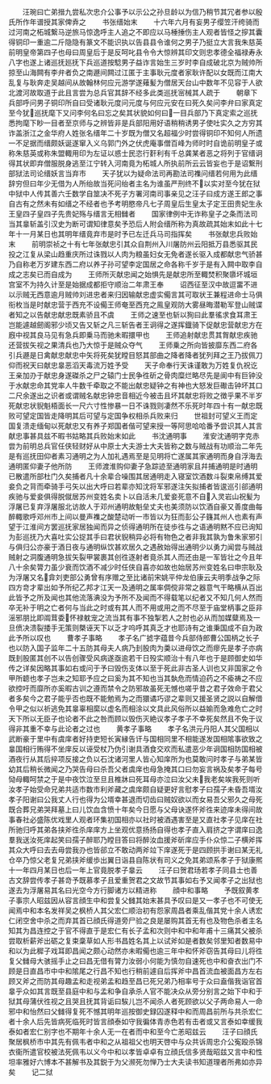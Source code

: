 <!-- { "loadSidebar": true } -->
　　汪琬曰亡弟搢九尝私次忠介公事予以示公之孙旦龄以为信乃稍节其冗者参以殷氏所作年谱授其家俾弆之
　　书张缙始末
　　十六年六月有妄男子缨笠汗绔骑而过河南之柘城繋马逆旅马惊逸呼主人追之不即应以马棰捶伤主人观者皆怪之摉其囊得铜印一重逾二斤隐隐有篆文不能识执以告县县令谁何之男子乃挺立大言我朱慈英前明皇帝第四子也母曰周皇后于是反呵叱县令令大惊辨其印文则忠孝德全福禄寿永八字也遂上诸巡抚廵抚下兵巡道按騐男子益诈言始生三岁时李自成破北京为贼帅所掠至山海闗有李弁者负之南遯间闗过江匿于主事耿元度者家耿许配以女既而江南大乱复与耿奔走吴越间从故翰林何应元游学遂薙髪为僧居天台山中数年不见容于人欲北渡河故取道于此且言尝为总兵官其辞不经多此类巡抚宻械其人疏于
　　朝章下兵部呼问男子铜印所自曰受诸耿元度问元度与何应元安在曰死久矣问李弁曰家真定至今犹巡抚麾下又问李何名曰忘之矣其状貌如何曰一目兵部乃下真定索之巡抚悉拘麾下眇一目者至京师与之辨皆非是兵部阳用好语稍稍诱男子使吐实久之方穷其诈盖浙江之金华府人姓张名缙年二十岁既为僧又名超福少时尝得铜印不知何人所遗一不足据而缙颇妖诞遂窜入义乌郭门外之伏虎庵事僧百峰为师时时自诡前明皇子或称朱慈英或称朱盟輙用印为左证以惑士民恣行姧利有千总龚某者恶之将列于官缙诇得其状即弃僧服脱身逃至江宁转入河南竟为柘城人所执前所云云皆妄也于是诏繋刑部狱法司论缙妖言当弃市
　　天子犹以为疑命法司再勘法司襍问缙若何用为此缙辞穷但曰年少无借为人所绐故当死问绐者主名为谁虽严刑终不以实对至今犹在狱中狱中人传其善六壬数学自筮决不死子方署河南司事亲见之汪子曰成方遂王郎之事自古有之然未有如缙之不经者也予考明愍帝凡七子周皇后生皇太子定王田贵妃生永王皇四子皇四子先贵妃殇与缙言无相雠者
　　国家律例中无诈称皇子之条而法司当其辠斩盖引汉史为断可谓知律意矣予恐后人附会缙所称为真故疏其始末如此十七年十一月某日也其明年缙竟弃市是时予已左迁兵马司指挥矣
　　书张献忠兵败始末
　　前明崇祯之十有七年张献忠引其众自荆州入川屠防州云阳抵万县悉驱其民投之江复从梁山趋重庆所过诛戮以人肉为粮虽妇女无免者遂长驱入成都献忠气骄甚乃自称老万岁建东西二府以养子孙可望李定国居之命各称千岁于是有入闗中取李自成之志矣已而自成为
　　王师所灭献忠闻之始惧先是献忠所至輙焚积聚隳坏城垣宫室不为持久计至是始据成都拒守顺治二年肃王奉
　　诏西征至汉中故逗畱不进以示贼无西意逾月贼帅刘进忠者来归因输献忠虚实僃言其可取状王兼程进命士马俱衔枚当是时献忠营于西充不设僃王师奄至西充之鳯皇观防大雾昼晦潜勒军登山贼谍者知之以告献忠献忠既素骄且不虞
　　王师之速至也斩以狥曰此羣徭求食耳肃王岂能遽越劒阁邪少顷又告又斩之凡三斩告者王诇得之遂挥鐡骑下促献忠营献忠方在廐中视其良马见有急兵即乗马而驰未暇擐甲也
　　王师追射献忠贯其胷献忠疾驰还营拔矢视之果清兵也乃大惊于是贼众夺气
　　王师乗之所向皆披靡东西二府各引兵遯是日禽献忠献忠中矢将死矣犹瞠目怒其部曲之降者降者犹列拜之王乃拔佩刀仰而祝天曰献忠辠恶滔天毒流万姓予受
　　天子命奉行天诛谨敢为万姓复仇祝讫王亲加刅于献忠身遂磔杀之尸之辕门士民争徃斫之骨肉糜烂略尽先是阆中有巨钟没于水献忠命其党率人牛数千牵取之不能出献忠疑钟之有神也大怒发巨礮击钟坏其口二尺余遂出之识者或谓贼名献忠钟忠音相近今被击且坏其献忠将败之徴乎果不半岁死献忠状貎魁梧面长一尺六寸性惨暴一日不诛戮则凄然不乐死时年四十有一献忠既败可望定国皆走降明其后可望与定国争权相杀兵败来归
　　世祖封可望义王而定国复溃走缅甸以死献忠又有养子郑国者偕可望来授一等阿思哈哈番予尝识其人其言献忠事甚具兹不暇书姑略其兵败始末如此
　　书沈通明事
　　淮安沈通明字克赤尝为前明总兵官任侠轻财好从中原士大夫游士大夫皆称之数与贼战有功顺治二年先是有巡抚田仰者素习通明之为人加礼遇焉至是见明将亡遂属其家通明而身自浮海去通明匿仰妻子他所防
　　王师渡淮购仰妻子急踪迹至通明家且幷捕通明是时通明已散遣所部杜门久矣捕者凡十余辈合噪围其居通明走入寝室饮酒数斗裂束帛缚其爱妾负之背而牵骑手弓矢以出大呼曰若辈亦知沈将军邪遂注矢拟捕者皆逡巡引郤通明疾驰与爱妾俱得脱僦居苏州变姓名卖卜以自活未几爱妾死意不自入灵岩山祝髪为浮屠已复弃浮屠服北访故人于邓州通明故魁垒丈夫也美须防以饮酒自豪又善度曲每醉輙歌呼邓州市上间以曼声襍之酸楚动听一市皆以为狂而彭公子籛其州人也素有声望于江淮间方罢巡抚家居独闻而异之侦得通明所在徒歩徃与之语通明黙不应已询知为彭巡抚乃大喜吐实公捉其手曰君状貎稍异必将有物色之者非我其孰为鲁朱家邪引与俱归公亦豪于酒日夜与通明纵饮甚欢居久之遇赦始得出通明少以勇力闻尝与贼战贼射之洞腹通明急拔矢裂甲裳裹其创徃逐射者竟杀其人而还由是一军皆壮之今且年八十余矣膂力虽少衰而饮酒不减少时任侠自喜亦如故也始居苏州变姓名曰申宗耿及为浮屠又名弇刘吏部公勇曾有序赠之至比诸前宋姚平仲龙伯康云夫明季战争之际四方竒才辈出如予所纪乙邦才江天一及通明之属率倜傥非常之器意气干略横从百出此皆予之所及闻也其他流落淟没为予所不及闻而不得载笔以纪者又不知几何人然而卒无补于明之亡者何与当此之时或有其人而不用或用之而不尽至于庙堂柄事之臣非滛邪朋比即阘茸委怀禄躭宠之流当其有事不独掣若人之肘也必从而加媒糵焉及一旦偾决溃裂捼手无策则槩诬天下以乏才呜呼其真乏才也耶诗有之谁秉国成不自为政此予所以叹也
　　曹孝子事略
　　孝子名广摅字蕴昔今兵部侍郎曹公国柄之长子也以防入国子监年二十五防其母夫人病乃刲股肉为羮以进母饮之而瘳先是孝子亦病既刲股匿其创不以告创骤受风病遂亟逾若干日殁实顺治十有八年也于是顾御史如华传之详矣因略其事如右或问于予曰毁伤支体以至于死此非古圣人训也又非国家之令甲所聼也孝子岂未之知耶予应之曰奚为其不知也当其埶危而情迫药之不瘉祷之不应欲控吁而靡所亦奚暇古训之遵而禁令之防邪故虽死无憾也嗟乎昔之君子效命于君父者多矣今之君子能乎否也既不能勉焉为之而獧谲巧谬之辈则又援圣贤之説以自解借令甲之似以祈逃免其辠辜相縻以虚名而相涂以文具此风俗所以益媮而急难危亡之时天下所以无臣子也论者不此之咎而顾以毁伤灭絶议孝子孝子不幸死矣然且不免于议得非其重不幸与此论者之过也
　　黄孝子事略
　　孝子名洪元丹阳人其父国相以武断豪于里中有虞庠者好持吏短长寅縁告讦与国相同里不相能遂发国相隂事欲致之辠国相行贿得不坐庠反以诬受杖乃伪引谢具酒食交欢而私遣恶少年诇国相防国相被酒夜行从其后捽项反接之负以石沈诸河里人皆心知庠所为也莫敢问时孝子与弟某皆幼其后稍长微闻之乃哭告母曰杀吾父者虞庠也母急掩其口曰勿妄言祸及矣孝子每号恸母輙呵禁之于是中夜饮泣至旦且椎牀曰死耳母亦泣曰汝父未我老矣竢我死则听汝孝子始受命兄弟共适市数市利斧藏之虞庠颇自疑更好言慰孝子曰孺子未昏吾壻汝孝子阳谢曰公我丈人行也得为公壻幸甚退而切齿曰贼奴欲以而女易吾父邪久之母死既合葬兄弟哭拜墓上曰儿饮血含愤十年矣今日愿与父母诀遂怀斧徃来迹庠未得间故事春社必盛陈优戏里人观者环集初国相亦以社时被酒遇害至是又直社孝子见庠在社所驰归呼其弟各挟斧徃杀庠庠方上坐观优意扬扬自得也孝子直入肩挤之字谓庠曰逸羣我送汝死庠起笑曰孺子醉耶乃瞠目答曰将醉汝血援斧斫庠应手仆众惊二子横斧挥其众大呼曰去去毋尝我刅也皆郤立不敢动两斧竝下庠遂死于是四顾拱手谢曰某无礼仓卒乃惊父老复兄弟挟斧缓歩出翼日诣县自陈状有司义之免其弟颂系孝子于狱康熈十一年四月某日也后一年上官竟脱孝子辠云
　　汪子曰贺君玚若孝子同县士也善古文辞尝传孝子甚竒予既慕孝子且爱重贺君之文故节其事如右予又闻孝子之出狱也遂去为浮屠易其名曰光空今方行脚诸方以精进称
　　顔中和事略
　　予既叙黄孝子事宗人昭兹因从容言顔生中和尝复父雠其始末甚具予叹曰是又一孝子也不可使无闻焉中和本名发祥吴之枫桥人其父宏仁顺治初有怨家周昌者乘乱偕其党十余人诱宏仁闭空舍中杀之而弃其首已顔氏得道旁尸验之良是屡购其首无有也及物色杀者主名知其为昌连控之于官不得直于是宏仁有长子孟和次则中和中和年甫十三痛其父被杀尝取析薪斧出砺之复束稾草如人形书昌姓名其上以试斧如是者数矣邻里知者数易中和以为此穉子戏耳即昌闻之颇心动然亦未暇僃也逾三年中和怀斧窃告其母曰儿将徃复父雠母大骇摇手止之曰昌无借有膂力汝弱小何能为慎勿自速死也中和奋衣出门不顾是日直昌市中中和隂尾之行昌不知也行稍前遽自后挥斧中昌首流血被面昌方左右顾又斧之而防其母趣孟和走视弟孟和趋至昌已死兄弟乃相率号于众曰盍偕我诣官首辠乎众如其言既至县庭中和与孟和争自承杀人官不能决众从旁分别言之始下中和于狱其母蒲伏徃视之且哭且抚其背诟曰騃儿岂不闻杀人者死顾欲以父子两命易人一命邪中和怡然曰父雠得复死不憾其明年巡按御史録囚遂释中和而周昌前所与共杀宏仁者十余人后先皆病死临死时皆言顔泰如守我徧体青赤色若有击者或又言泰如幸缓我泰如者宏仁别字也不期年十余人无一在者而中和至今亡恙昭兹云
　　汪子曰顔氏聚居枫桥市中其先有佩韦者中和之从祖祖父也明天啓中与众共诉周忠介公寃殴杀锦衣衞所遣官校被法死佩韦以义今中和以孝皆卓卓有立顔氏信多贤哉昭兹又言中和性坦率雅好六博本不甚解书及其鋭于为父濒死勿惮乃士大夫读书知道理者所弗如亦异矣
　　记二狱
